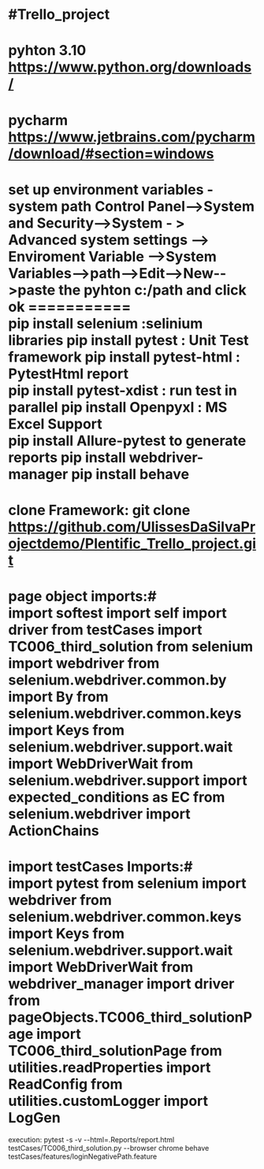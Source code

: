 #Trello_project 
============ 
pyhton 3.10 
https://www.python.org/downloads/ 
============ 
pycharm  
https://www.jetbrains.com/pycharm/download/#section=windows 
========== 
set up environment variables - system path 
Control Panel-->System and Security-->System - > Advanced system settings --> Enviroment Variable -->System Variables-->path-->Edit-->New-->paste the pyhton c:/path and click ok ===========  
pip install selenium  :selinium libraries 
pip install pytest : Unit Test framework 
pip install pytest-html : PytestHtml report  
pip install pytest-xdist : run test in parallel 
pip install Openpyxl : MS Excel Support  
pip install Allure-pytest  to generate reports 
pip install webdriver-manager 
pip install behave 
============== 
clone Framework: 
git clone https://github.com/UlissesDaSilvaProjectdemo/Plentific_Trello_project.git 
============== 
page object imports:#  
import softest 
import self 
import driver from testCases import TC006_third_solution 
from selenium import webdriver 
from selenium.webdriver.common.by import By 
from selenium.webdriver.common.keys import Keys 
from selenium.webdriver.support.wait import WebDriverWait 
from selenium.webdriver.support import expected_conditions as EC 
from selenium.webdriver import ActionChains 
============= 
import testCases Imports:#  
import pytest 
from selenium import webdriver 
from selenium.webdriver.common.keys import Keys 
from selenium.webdriver.support.wait import WebDriverWait 
from webdriver_manager import driver 
from pageObjects.TC006_third_solutionPage import TC006_third_solutionPage 
from utilities.readProperties import ReadConfig 
from utilities.customLogger import LogGen 
================ 
execution: 
pytest -s -v  --html=.Reports/report.html testCases/TC006_third_solution.py --browser chrome 
behave testCases/features/loginNegativePath.feature
